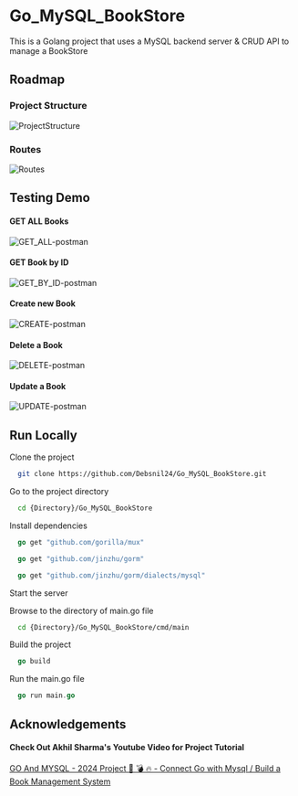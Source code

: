 # Go_MySQL_BookStore

This is a Golang project that uses a MySQL backend server & CRUD API to manage a BookStore


## Roadmap

### Project Structure
![ProjectStructure](https://github.com/user-attachments/assets/81ec7f7d-e41f-4df0-a16a-9dc3e87b5f51)

### Routes
![Routes](https://github.com/user-attachments/assets/074a8df7-a2bd-448a-bfe1-cf204297fa16)


## Testing Demo

#### GET ALL Books
![GET_ALL-postman](https://github.com/user-attachments/assets/79e117c2-1fd9-4658-beb0-5453cd90826d)

#### GET Book by ID
![GET_BY_ID-postman](https://github.com/user-attachments/assets/145ea1c2-09f1-43c6-b7d8-e74fc00e19dc)

#### Create new Book
![CREATE-postman](https://github.com/user-attachments/assets/b8cb0960-361e-4189-a2d9-0859409a5f56)

#### Delete a Book
![DELETE-postman](https://github.com/user-attachments/assets/e7c3b841-29cd-4add-af71-6a0e0d83c608)

#### Update a Book
![UPDATE-postman](https://github.com/user-attachments/assets/a1c6233f-04d2-447b-b4d6-cef54dbc1ef3)


## Run Locally

Clone the project

```bash
  git clone https://github.com/Debsnil24/Go_MySQL_BookStore.git
```

Go to the project directory

```bash
  cd {Directory}/Go_MySQL_BookStore
```

Install dependencies

```go
  go get "github.com/gorilla/mux"
```
```go
  go get "github.com/jinzhu/gorm"
```
```go
  go get "github.com/jinzhu/gorm/dialects/mysql"
```
Start the server

Browse to the directory of main.go file
```bash
  cd {Directory}/Go_MySQL_BookStore/cmd/main
```
Build the project
```go
  go build
```
Run the main.go file
```go
  go run main.go
```

## Acknowledgements

#### Check Out Akhil Sharma's Youtube Video for Project Tutorial
[GO And MYSQL - 2024 Project 🚀 💣 🔥 - Connect Go with Mysql / Build a Book Management System](https://youtu.be/1E_YycpCsXw?si=oLUV_plDs8y4i70s)
